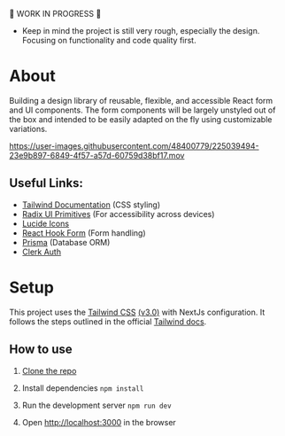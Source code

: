 🚧 WORK IN PROGRESS 🚧

- Keep in mind the project is still very rough, especially the design. Focusing on functionality and code quality first.

# About

Building a design library of reusable, flexible, and accessible React form and UI components. The form components will be largely unstyled out of the box and intended to be easily adapted on the fly using customizable variations. 

https://user-images.githubusercontent.com/48400779/225039494-23e9b897-6849-4f57-a57d-60759d38bf17.mov


## Useful Links:

- [Tailwind Documentation](https://tailwindcss.com/docs/) (CSS styling)
- [Radix UI Primitives](https://www.radix-ui.com/docs/primitives/) (For accessibility across devices)
- [Lucide Icons](https://lucide.dev/)
- [React Hook Form](https://react-hook-form.com/) (Form handling)
- [Prisma](https://www.prisma.io/docs) (Database ORM)
- [Clerk Auth](https://clerk.com/docs/nextjs/overview)

# Setup

This project uses the [Tailwind CSS](https://tailwindcss.com/) [(v3.0)](https://tailwindcss.com/blog/tailwindcss-v3) with NextJs configuration. It follows the steps outlined in the official [Tailwind docs](https://tailwindcss.com/docs/guides/nextjs).

## How to use

1. [Clone the repo](https://docs.github.com/en/repositories/creating-and-managing-repositories/cloning-a-repository)

2. Install dependencies `npm install`

3. Run the development server `npm run dev`

4. Open [http://localhost:3000](http://localhost:3000) in the browser
